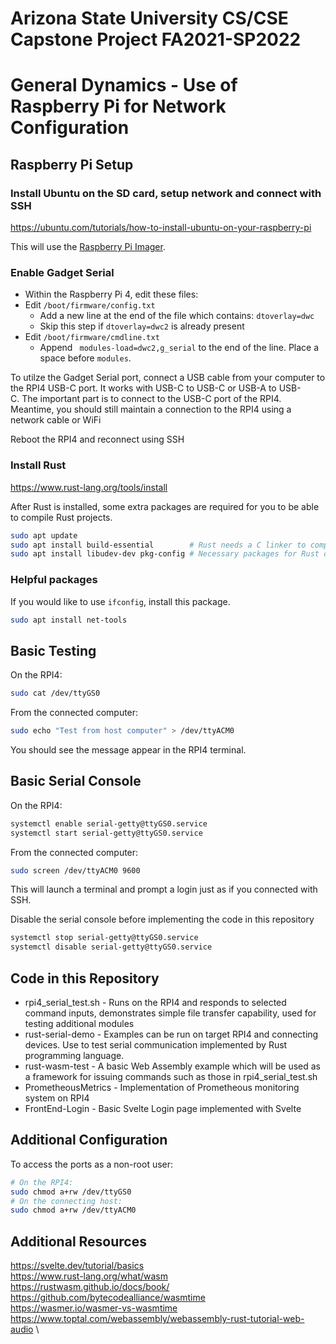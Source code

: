# Arizona State University CS/CSE Capstone Project FA2021-SP2022
# General Dynamics - Use of Raspberry Pi for Network Configuration

## Raspberry Pi Setup

### Install Ubuntu on the SD card, setup network and connect with SSH
https://ubuntu.com/tutorials/how-to-install-ubuntu-on-your-raspberry-pi

This will use the [Raspberry Pi Imager](https://www.raspberrypi.com/software/).

### Enable Gadget Serial
- Within the Raspberry Pi 4, edit these files:
- Edit `/boot/firmware/config.txt`
    - Add a new line at the end of the file which contains: `dtoverlay=dwc`
    - Skip this step if `dtoverlay=dwc2` is already present
- Edit `/boot/firmware/cmdline.txt`
    - Append ` modules-load=dwc2,g_serial` to the end of the line. Place a space before `modules`.

To utilze the Gadget Serial port, connect a USB cable from your computer to the RPI4 USB-C port. It works with USB-C to USB-C or USB-A to USB-C. The important part is to connect to the USB-C port of the RPI4. Meantime, you should still maintain a connection to the RPI4 using a network cable or WiFi

Reboot the RPI4 and reconnect using SSH

### Install Rust
https://www.rust-lang.org/tools/install

After Rust is installed, some extra packages are required for you to be able to compile Rust projects.
```bash
sudo apt update
sudo apt install build-essential        # Rust needs a C linker to compile projects
sudo apt install libudev-dev pkg-config # Necessary packages for Rust compilation
```

### Helpful packages
If you would like to use `ifconfig`, install this package.
```bash
sudo apt install net-tools
```

## Basic Testing
On the RPI4:
```bash
sudo cat /dev/ttyGS0
```
From the connected computer:
```bash
sudo echo "Test from host computer" > /dev/ttyACM0
```
You should see the message appear in the RPI4 terminal.

## Basic Serial Console
On the RPI4:
```bash
systemctl enable serial-getty@ttyGS0.service
systemctl start serial-getty@ttyGS0.service
```
From the connected computer:
```bash
sudo screen /dev/ttyACM0 9600
```
This will launch a terminal and prompt a login just as if you connected with SSH.

Disable the serial console before implementing the code in this repository
```bash
systemctl stop serial-getty@ttyGS0.service
systemctl disable serial-getty@ttyGS0.service
```

## Code in this Repository
- rpi4_serial_test.sh - Runs on the RPI4 and responds to selected command inputs, demonstrates simple file transfer capability, used for testing additional modules
- rust-serial-demo - Examples can be run on target RPI4 and connecting devices. Use to test serial communication implemented by Rust programming language.
- rust-wasm-test - A basic Web Assembly example which will be used as a framework for issuing commands such as those in rpi4_serial_test.sh
- PrometheousMetrics - Implementation of Prometheous monitoring system on RPI4
- FrontEnd-Login - Basic Svelte Login page implemented with Svelte

## Additional Configuration
To access the ports as a non-root user:
```bash
# On the RPI4:
sudo chmod a+rw /dev/ttyGS0
# On the connecting host:
sudo chmod a+rw /dev/ttyACM0
```
## Additional Resources

https://svelte.dev/tutorial/basics \
https://www.rust-lang.org/what/wasm \
https://rustwasm.github.io/docs/book/ \
https://github.com/bytecodealliance/wasmtime \
https://wasmer.io/wasmer-vs-wasmtime \
https://www.toptal.com/webassembly/webassembly-rust-tutorial-web-audio \
